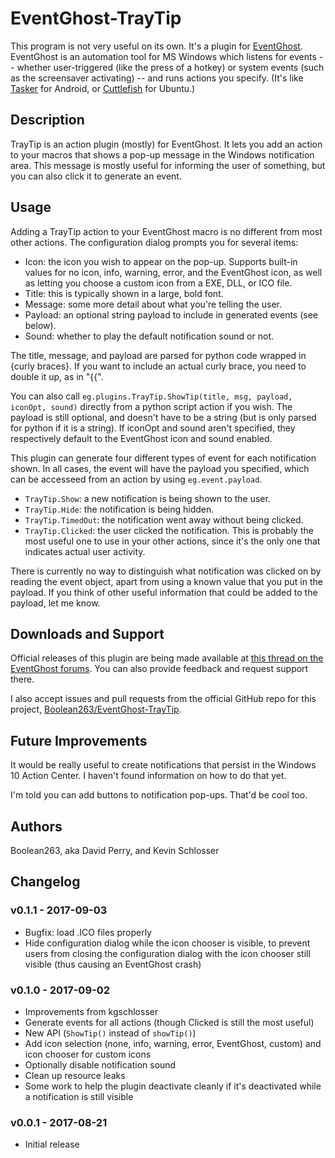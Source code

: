 # EventGhost-TrayTip

This program is not very useful on its own. It's a plugin for
[EventGhost](http://www.eventghost.net/).
EventGhost is an automation tool for MS Windows
which listens for events -- whether user-triggered (like the press of a hotkey)
or system events (such as the screensaver activating) -- and runs actions
you specify. (It's like [Tasker](http://tasker.dinglisch.net/) for Android, or
[Cuttlefish](https://launchpad.net/cuttlefish) for Ubuntu.)

## Description

TrayTip is an action plugin (mostly) for EventGhost. It lets you add an
action to your macros that shows a pop-up message in the Windows notification
area. This message is mostly useful for informing the user of something,
but you can also click it to generate an event.

## Usage

Adding a TrayTip action to your EventGhost macro is no different from
most other actions. The configuration dialog prompts you for several items:

* Icon: the icon you wish to appear on the pop-up. Supports built-in values
  for no icon, info, warning, error, and the EventGhost icon, as well as
  letting you choose a custom icon from a EXE, DLL, or ICO file.
* Title: this is typically shown in a large, bold font.
* Message: some more detail about what you're telling the user.
* Payload: an optional string payload to include in generated events
  (see below).
* Sound: whether to play the default notification sound or not.

The title, message, and payload are parsed for python code wrapped in {curly
braces}.  If you want to include an actual curly brace, you need to double it
up, as in "{{".

You can also call
`eg.plugins.TrayTip.ShowTip(title, msg, payload, iconOpt, sound)`
directly from a python script action if you wish. The payload is still
optional, and doesn't have to be a string (but is only parsed for python
if it is a string). If iconOpt and sound aren't specified, they respectively
default to the EventGhost icon and sound enabled.

This plugin can generate four different types of event for each notification
shown. In all cases, the event will have the payload you specified, which
can be accesseed from an action by using `eg.event.payload`.

* `TrayTip.Show`: a new notification is being shown to the user.
* `TrayTip.Hide`: the notification is being hidden.
* `TrayTip.TimedOut`: the notification went away without being clicked.
* `TrayTip.Clicked`: the user clicked the notification. This is probably
  the most useful one to use in your other actions, since it's the only one
  that indicates actual user activity.

There is currently no way to distinguish what notification was clicked on
by reading the event object, apart from using a known value that you
put in the payload. If you think of other useful information that could
be added to the payload, let me know.

## Downloads and Support

Official releases of this plugin are being made available at
[this thread on the EventGhost forums](http://www.eventghost.net/forum/viewtopic.php?f=9&t=9794).
You can also provide feedback and request support there.

I also accept issues and pull requests from the official GitHub repo for
this project,
[Boolean263/EventGhost-TrayTip](https://github.com/Boolean263/EventGhost-TrayTip).

## Future Improvements

It would be really useful to create notifications that persist in the
Windows 10 Action Center. I haven't found information on how to do that yet.

I'm told you can add buttons to notification pop-ups. That'd be cool too.

## Authors

Boolean263, aka David Perry, and Kevin Schlosser

## Changelog

### v0.1.1 - 2017-09-03

* Bugfix: load .ICO files properly
* Hide configuration dialog while the icon chooser is visible, to prevent
  users from closing the configuration dialog with the icon chooser still
  visible (thus causing an EventGhost crash)

### v0.1.0 - 2017-09-02

* Improvements from kgschlosser
* Generate events for all actions (though Clicked is still the most useful)
* New API (`ShowTip()` instead of `showTip()`)
* Add icon selection (none, info, warning, error, EventGhost, custom)
  and icon chooser for custom icons
* Optionally disable notification sound
* Clean up resource leaks
* Some work to help the plugin deactivate cleanly if it's deactivated
  while a notification is still visible

### v0.0.1 - 2017-08-21

* Initial release
